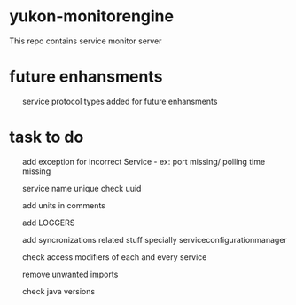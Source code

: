 # yukon-monitorengine
This repo contains service monitor server


# future enhansments

<ul>service protocol types added for future enhansments</ul>


# task to do

<ul>add exception for incorrect Service - ex: port missing/ polling time missing</ul>
<ul>service name unique check uuid</ul>
<ul>add units in comments</ul>
<ul>add LOGGERS</ul>
<ul>add syncronizations related stuff specially serviceconfigurationmanager</ul>
<ul>check access modifiers of each and every service</ul>
<ul>remove unwanted imports</ul>
<ul>check java versions</ul>